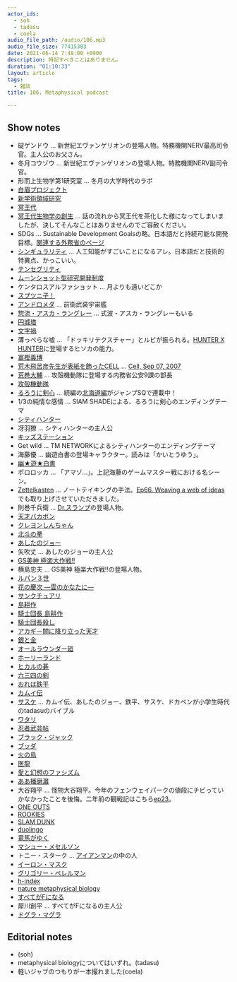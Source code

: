 ```yaml
---
actor_ids:
  - soh
  - tadasu
  - coela
audio_file_path: /audio/106.mp3
audio_file_size: 77415303
date: 2021-06-14 7:48:00 +0900
description: 特記すべきことはありません。 
duration: "01:10:33"
layout: article
tags: 
  - 雑談
title: 106. Metaphysical podcast

---
```


## Show notes
- 碇ゲンドウ ... 新世紀エヴァンゲリオンの登場人物。特務機関NERV最高司令官。主人公のお父さん。
- 冬月コウゾウ ... 新世紀エヴァンゲリオンの登場人物。特務機関NERV副司令官。
- 形而上生物学第1研究室 ... 冬月の大学時代のラボ
- [白眉プロジェクト](https://www.hakubi.kyoto-u.ac.jp/)
- [新学術領域研究](https://www.jsps.go.jp/j-grantsinaid/34_new_scientific/index.html)
- [冥王代](https://ja.wikipedia.org/wiki/冥王代)
- [冥王代生物学の創生](https://www.hadean.jp) ... 話の流れから冥王代を茶化した様になってしまいましたが、決してそんなことはありませんのでご容赦ください。
- SDGs ... Sustainable Development Goalsの略。日本語だと持続可能な開発目標。[関連する外務省のページ](https://www.mofa.go.jp/mofaj/gaiko/oda/sdgs/index.html)
- [シンギュラリティ](https://ja.wikipedia.org/wiki/技術的特異点) ... 人工知能がすごいことになるアレ。日本語だと技術的特異点、かっこいい。
- [テンセグリティ](https://ja.wikipedia.org/wiki/テンセグリティ)
- [ムーンショット型研究開発制度](https://www8.cao.go.jp/cstp/moonshot/index.html)
- ケンタロスアルファショット ... 月よりも遠いどこか
- [スプツニ子！](https://ja.wikipedia.org/wiki/Sputniko!)
- [アンドロメダ](https://ja.wikipedia.org/wiki/アンドロメダ_(宇宙戦艦ヤマト)) ... 前衛武装宇宙艦
- [惣流・アスカ・ラングレー](https://ja.wikipedia.org/wiki/惣流・アスカ・ラングレー) ... 式波・アスカ・ラングレーもいる
- [円城塔](https://ja.wikipedia.org/wiki/円城塔)
- [文字禍](https://www.amazon.co.jp/dp/B009IXHLYI)
- 薄っぺらな嘘 ... 「ドッキリテクスチャー」とルビが振られる。[HUNTER X HUNTER](https://www.amazon.co.jp/gp/product/B074BZ2354/?tag=researchatf04-22)に登場するヒソカの能力。
- [冨樫義博](https://ja.wikipedia.org/wiki/冨樫義博)
- [荒木飛呂彦先生が表紙を飾ったCELL](https://www.chem-station.com/blog/2007/09/cell.html) ... [Cell, Sep 07, 2007](https://www.cell.com/cell/issue?pii=S0092-8674(07)X0725-6)
- [荒巻大輔](https://ja.wikipedia.org/wiki/荒巻大輔) ... 攻殻機動隊に登場する内務省公安9課の部長
- [攻殻機動隊](https://ja.wikipedia.org/wiki/攻殻機動隊)
- [るろうに剣心](https://www.amazon.co.jp/gp/product/B0756ZTD3W/?tag=researchatf04-22) ... 続編の[北海道編](https://www.amazon.co.jp/gp/product/B07PFG1GDW/?tag=researchatf04-22)がジャンプSQで連載中！
- 1/3の純情な感情 ... SIAM SHADEによる、るろうに剣心のエンディングテーマ
- [シティハンター](https://www.amazon.co.jp/gp/product/B074C4HLM1/?tag=researchatf04-22)
- 冴羽獠 ... シティハンターの主人公
- [キッズステーション](https://www.kids-station.com)
- Get wild ... TM NETWORKによるシティハンターのエンディングテーマ 
- 海藤優 ... 幽遊白書の登場キャラクター。読みは「かいとうゆう」。
- [幽★遊★白書](https://www.amazon.co.jp/gp/product/B08C99RSKT/?tag=researchatf04-22)
- ポロロッカ ... 「アマゾ…」。上記海藤のゲームマスター戦における名シーン。
- [Zettelkasten](https://en.wikipedia.org/wiki/Zettelkasten) ... ノートテイキングの手法。[Ep66. Weaving a web of ideas](https://researchat.fm/episode/66)でも取り上げさせていただきました。
- 則巻千兵衛 ... [Dr.スランプ](https://www.amazon.co.jp/gp/product/B074CFVRL6/?tag=researchatf04-22)の登場人物。
- [天才バカボン](https://www.amazon.co.jp/gp/product/B07F97JTHX/?tag=researchatf04-22)
- [クレヨンしんちゃん](https://www.amazon.co.jp/gp/product/B074CFSHWW/?tag=researchatf04-22)
- [北斗の拳](https://www.amazon.co.jp/gp/product/B074C5L3F1/?tag=researchatf04-22)
- [あしたのジョー](https://www.amazon.co.jp/dp/B074CL6Q3S/?tag=researchatf04-22)
- 矢吹丈 ... あしたのジョーの主人公
- [GS美神 極楽大作戦!!](https://www.amazon.co.jp/gp/product/B074CJTNY8/?tag=researchatf04-22)
- 横島忠夫 ... GS美神 極楽大作戦!!の登場人物。
- [ルパン３世](https://www.amazon.co.jp/dp/B073CLPQG1/?tag=researchatf04-22)
- [花の慶次 ―雲のかなたに―](https://www.amazon.co.jp/gp/product/B074CGYG89/?tag=researchatf04-22)
- [サンクチュアリ](https://www.amazon.co.jp/gp/product/B074BSDFSP/?tag=researchatf04-22)
- [島耕作](https://www.amazon.co.jp/gp/product/B0756ZYJ1V/?tag=researchatf04-22)
- [騎士団長 島耕作](https://www.amazon.co.jp/gp/product/B091376QX8/?tag=researchatf04-22)
- [騎士団長殺し](https://www.amazon.co.jp/dp/B08N5QX9TS/?tag=researchatf04-22)
- [アカギ－闇に降り立った天才](https://www.amazon.co.jp/gp/product/B074CG99LH/?tag=researchatf04-22)
- [銀と金](https://www.amazon.co.jp/gp/product/B074BSF6H1/?tag=researchatf04-22)
- [オールラウンダー廻](https://www.amazon.co.jp/gp/product/B074CFDDCV/?tag=researchatf04-22)
- [ホーリーランド](https://www.amazon.co.jp/gp/product/B074CH9X3V/?tag=researchatf04-22)
- [ヒカルの碁](https://www.amazon.co.jp/gp/product/B074CK3KFX/?tag=researchatf04-22)
- [六三四の剣](https://www.amazon.co.jp/gp/product/B074BGRD5B/?tag=researchatf04-22)
- [おれは鉄平](https://www.amazon.co.jp/dp/4061011006/?tag=researchatf04-22)
- [カムイ伝](https://www.amazon.co.jp/gp/product/B078RYGSP3/?tag=researchatf04-22)
- [サスケ](https://www.amazon.co.jp/dp/B079VQTJJ4?tag=researchatf04-22) ... カムイ伝、あしたのジョー、鉄平、サスケ、ドカベンが小学生時代のtadasuのバイブル
- [ワタリ](https://www.amazon.co.jp/dp/425310195X?tag=researchatf04-22)
- [忍者武芸帖](https://www.amazon.co.jp/gp/product/B079VSTLBY/?tag=researchatf04-22)
- [ブラック・ジャック](https://www.amazon.co.jp/gp/product/B0831SZ5P2/?tag=researchatf04-22)
- [ブッダ](https://www.amazon.co.jp/gp/product/B0756ZH37F/?tag=researchatf04-22)
- [火の鳥](https://www.amazon.co.jp/gp/product/B0756XMNQ5/?tag=researchatf04-22)
- [医龍](https://www.amazon.co.jp/gp/product/B074CHKXS8/?tag=researchatf04-22)
- [愛と幻想のファシズム](https://www.amazon.co.jp/dp/4061847392/?tag=researchatf04-22)
- [ああ播磨灘](https://www.amazon.co.jp/gp/product/B074CJWP6V/?tag=researchatf04-22)
- 大谷翔平 ... 怪物大谷翔平。今年のフェンウェイパークの値段にチビっていかなかったことを後悔。二年前の観戦記はこちら[ep23](https://researchat.fm/episode/23)。
- [ONE OUTS](https://www.amazon.co.jp/gp/product/B0756XZ31F/?tag=researchatf04-22)
- [ROOKIES](https://www.amazon.co.jp/gp/product/B074CKJBG3/?tag=researchatf04-22)
- [SLAM DUNK](https://www.amazon.co.jp/dp/4088716116/?tag=researchatf04-22)
- [duolingo](https://ja.duolingo.com)
- [竜馬がゆく](https://www.amazon.co.jp/dp/B00D3CBFC4/?tag=researchatf04-22)
- [マシュー・メセルソン](https://ja.wikipedia.org/wiki/マシュー・メセルソン) 
- トニー・スターク ... [アイアンマン](https://www.amazon.co.jp/dp/B00G8AAXOE/?tag=researchatf04-22)の中の人
- [イーロン・マスク](https://ja.wikipedia.org/wiki/イーロン・マスク)
- [グリゴリー・ペレルマン](https://ja.wikipedia.org/wiki/グリゴリー・ペレルマン)
- [h-index](https://en.wikipedia.org/wiki/H-index)
- [nature metaphysical biology](https://www.nature.com/nmb/)
- [すべてがFになる](https://www.amazon.co.jp/dp/B009GXMFHI/?tag=researchatf04-22)
- 犀川創平 ... すべてがFになるの主人公
- [ドグラ・マグラ](https://www.amazon.co.jp/dp/B00DHX5G74/?tag=researchatf04-22)

## Editorial notes
- (soh)
- metaphysical biologyについてはいずれ。(tadasu)
- 軽いジャブのつもりが一本撮れました(coela)








